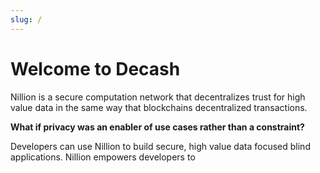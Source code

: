 ```yaml
---
slug: /
---
```



# Welcome to Decash 

Nillion is a secure computation network that decentralizes trust for high value data in the same way that blockchains decentralized transactions.

**What if privacy was an enabler of use cases rather than a constraint?**

Developers can use Nillion to build secure, high value data focused blind applications. Nillion empowers developers to
